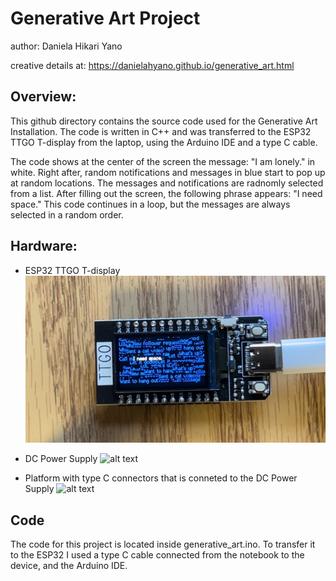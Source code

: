 # Generative Art Project
author: Daniela Hikari Yano 

creative details at: https://danielahyano.github.io/generative_art.html

## Overview:
This github directory contains the source code used for the Generative Art Installation. 
The code is written in C++ and was transferred to the ESP32 TTGO T-display from the laptop, using the Arduino IDE and a type C cable.

The code shows at the center of the screen the message: "I am lonely." in white.
Right after, random notifications and messages in blue start to pop up at random locations. The messages and notifications are radnomly selected from a list. 
After filling out the screen, the following phrase appears: "I need space."
This code continues in a loop, but the messages are always selected in a random order.  

## Hardware:
- ESP32 TTGO T-display
![alt text](./pictures/esp32.jpeg)

- DC Power Supply
![alt text](./pictures/IMG_7186.png)


- Platform with type C connectors that is conneted to the DC Power Supply
![alt text](./pictures/IMG_7179.png)

## Code
The code for this project is located inside generative_art.ino. To transfer it to the ESP32 I used a type C cable connected from the notebook to the device, and the Arduino IDE. 





